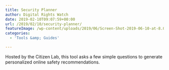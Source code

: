 ```yaml
---
title: Security Planner
author: Digital Rights Watch
date: 2019-02-10T09:07:59+00:00
url: /2019/02/10/security-planner/
featureImage: /wp-content/uploads/2019/06/Screen-Shot-2019-06-10-at-8.08.23-pm.png
categories:
  - 'Tools &amp; Guides'

---
```

Hosted by the Citizen Lab, this tool asks a few simple questions to generate personalized online safety recommendations.
